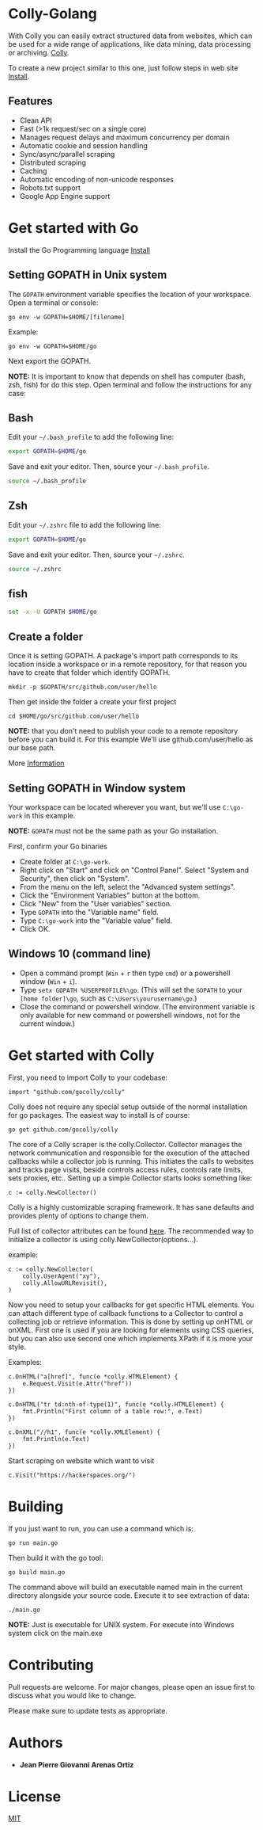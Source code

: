 # Colly-Golang

With Colly you can easily extract structured data from websites, which can be used for a wide range of applications, like data mining, data processing or archiving. [Colly](http://go-colly.org/).

To create a new project similar to this one, just follow steps in web site [Install](http://go-colly.org/docs/introduction/install/).

## Features

* Clean API
* Fast (>1k request/sec on a single core)
* Manages request delays and maximum concurrency per domain
* Automatic cookie and session handling
* Sync/async/parallel scraping
* Distributed scraping
* Caching
* Automatic encoding of non-unicode responses
* Robots.txt support
* Google App Engine support


# Get started with Go

Install the Go Programming language [Install](https://golang.org/)

## Setting GOPATH in Unix system 

The `GOPATH` environment variable specifies the location of your workspace. Open a terminal or console:

```
go env -w GOPATH=$HOME/[filename]
```

Example:

```
go env -w GOPATH=$HOME/go
```

Next export the GOPATH. 

__NOTE:__  It is important to know that depends on shell has computer (bash, zsh, fish) for do this step. Open terminal and follow the instructions for any case:

## Bash

Edit your `~/.bash_profile` to add the following line:

```bash
export GOPATH=$HOME/go
```

Save and exit your editor. Then, source your `~/.bash_profile`.
```bash
source ~/.bash_profile
```

## Zsh

Edit your `~/.zshrc` file to add the following line:

```bash
export GOPATH=$HOME/go
```
Save and exit your editor. Then, source your `~/.zshrc`.
```bash
source ~/.zshrc
```

## fish

```bash
set -x -U GOPATH $HOME/go
```

## Create a folder

Once it is setting GOPATH. A package's import path corresponds to its location inside a workspace or in a remote repository, for that reason you have to create that folder which identify GOPATH.

```
mkdir -p $GOPATH/src/github.com/user/hello
```

Then get inside the folder a create your first project

```
cd $HOME/go/src/github.com/user/hello
```

__NOTE:__ that you don't need to publish your code to a remote repository before you can build it. For this example We'll use github.com/user/hello as our base path. 

More [Information](https://golang.org/doc/gopath_code.html)


## Setting GOPATH in Window system

Your workspace can be located wherever you want,
but we'll use `C:\go-work` in this example.

__NOTE:__ `GOPATH` must not be the same path as your Go installation.

First, confirm your Go binaries

* Create folder at `C:\go-work`.
* Right click on "Start" and click on "Control Panel". Select "System and Security", then click on "System".
* From the menu on the left, select the "Advanced system settings".
* Click the "Environment Variables" button at the bottom.
* Click "New" from the "User variables" section.
* Type `GOPATH` into the "Variable name" field.
* Type `C:\go-work` into the "Variable value" field.
* Click OK.

## Windows 10 (command line)
* Open a command prompt (`Win` + `r` then type `cmd`) or a powershell window (`Win` + `i`).
* Type `setx GOPATH %USERPROFILE%\go`. (This will set the `GOPATH` to your `[home folder]\go`, such as `C:\Users\yourusername\go`.)
* Close the command or powershell window. (The environment variable is only available for new command or powershell windows, not for the current window.)

# Get started with Colly

First, you need to import Colly to your codebase:

```
import "github.com/gocolly/colly"
```

Colly does not require any special setup outside of the normal installation for go packages. The easiest way to install is of course:

```
go get github.com/gocolly/colly
```
 
The core of a Colly scraper is the colly.Collector. Collector manages the network communication and responsible for the execution of the attached callbacks while a collector job is running. This initiates the calls to websites and tracks page visits, beside controls access rules, controls rate limits, sets proxies, etc.. Setting up a simple Collector starts looks something like:

```
c := colly.NewCollector()
```

Colly is a highly customizable scraping framework. It has sane defaults and provides plenty of options to change them.

Full list of collector attributes can be found [here](https://godoc.org/github.com/gocolly/colly#Collector). The recommended way to initialize a collector is using colly.NewCollector(options...).

example:

```
c := colly.NewCollector(
	colly.UserAgent("xy"),
	colly.AllowURLRevisit(),
)
```


Now you need to setup your callbacks for get specific HTML elements. You can attach different type of callback functions to a Collector to control a collecting job or retrieve information. This is done by setting up onHTML or onXML. First one is used if you are looking for elements using CSS queries, but you can also use second one which implements XPath if it is more your style.


Examples:

```
c.OnHTML("a[href]", func(e *colly.HTMLElement) {
    e.Request.Visit(e.Attr("href"))
})
```

```
c.OnHTML("tr td:nth-of-type(1)", func(e *colly.HTMLElement) {
    fmt.Println("First column of a table row:", e.Text)
})
```

```
c.OnXML("//h1", func(e *colly.XMLElement) {
    fmt.Println(e.Text)
})
```

Start scraping on website which want to visit

```	
c.Visit("https://hackerspaces.org/")
```

# Building

If you just want to run, you can use a command which is:

```	
go run main.go
```

Then build it with the go tool: 

```	
go build main.go
```

The command above will build an executable named main in the current directory alongside your source code. Execute it to see extraction of data:

```	
./main.go
```

__NOTE:__ Just is executable for UNIX system. For execute into Windows system click on the main.exe

# Contributing
Pull requests are welcome. For major changes, please open an issue first to discuss what you would like to change.

Please make sure to update tests as appropriate.


# Authors
* **Jean Pierre Giovanni Arenas Ortiz** 

# License
[MIT](https://choosealicense.com/licenses/mit/)
